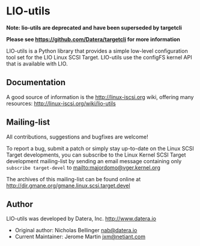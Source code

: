 # LIO-utils

**Note: lio-utils are deprecated and have been superseded by targetcli**

**Please see https://github.com/Datera/targetcli for more information**

LIO-utils is a Python library that provides a simple low-level configuration
tool set for the LIO Linux SCSI Target. LIO-utils use the configFS kernel API
that is available with LIO.

## Documentation

A good source of information is the http://linux-iscsi.org wiki,
offering many resources: http://linux-iscsi.org/wiki/lio-utils

## Mailing-list

All contributions, suggestions and bugfixes are welcome!

To report a bug, submit a patch or simply stay up-to-date on the Linux SCSI
Target developments, you can subscribe to the Linux Kernel SCSI Target
development mailing-list by sending an email message containing only
`subscribe target-devel` to <mailto:majordomo@vger.kernel.org>

The archives of this mailing-list can be found online at
http://dir.gmane.org/gmane.linux.scsi.target.devel

## Author

LIO-utils was developed by Datera, Inc.
http://www.datera.io

* Original author: Nicholas Bellinger <nab@datera.io>
* Current Maintainer: Jerome Martin <jxm@netiant.com>
